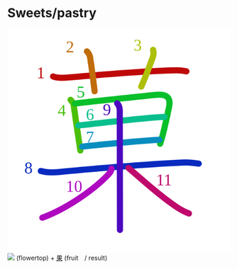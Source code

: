 # Sweets/pastry
![83d3](../kanji-colorize/83d3.svg)
![](http://www.kanjidamage.com/assets/radsmall/flower-303d55c2aa8534ab3d1d8290588d7c1462971c974af29d9210696326646feb14.jpg) (flowertop) + [果](果.md) (fruit　/ result)